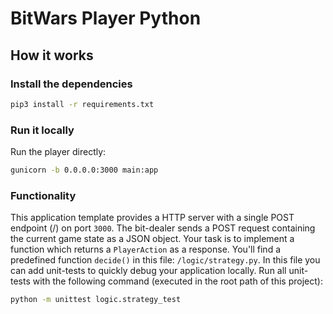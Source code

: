 # BitWars Player Python

## How it works

### Install the dependencies
```bash
pip3 install -r requirements.txt
```

### Run it locally
Run the player directly:
```bash
gunicorn -b 0.0.0.0:3000 main:app
```
### Functionality
This application template provides a HTTP server with a single POST endpoint (/) on port `3000`.
The bit-dealer sends a POST request containing the current game state as a JSON object.
Your task is to implement a function which returns a `PlayerAction` as a response.
You'll find a predefined function `decide()` in this file: `/logic/strategy.py`.
In this file you can add unit-tests to quickly debug your application locally.
Run all unit-tests with the following command (executed in the root path of this project):
```bash
python -m unittest logic.strategy_test
```
